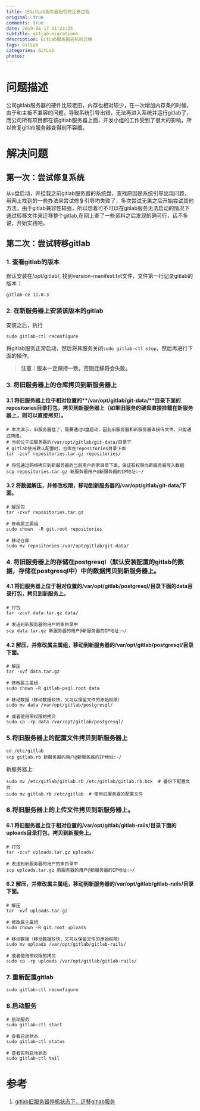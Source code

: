 ```yaml
---
title: 记GitLab服务器宕机的迁移过程
original: true
comments: true
date: 2019-06-17 11:23:25
subtitle: gitlab-migrations
description: GitLab服务器宕机的迁移
tags: GitLab
categories: GitLab
photos:
---
```


# 问题描述

公司gitlab服务器的硬件比较老旧，内存也相对较少，在一次增加内存条的时候，由于和主板不兼容的问题，导致系统引导出错，无法再进入系统并运行gitlab了，而公司所有项目都在该gitlab服务器上面，开发小组的工作受到了很大的影响，所以修复gitlab服务器变得刻不容缓。

# 解决问题

## 第一次：尝试修复系统

从u盘启动，并挂载之前gitlab服务器的系统盘，查找原因是系统引导出现问题，用网上找到的一些办法来尝试修复引导均失败了，多次尝试无果之后开始尝试其他方法，由于gitlab兼容性较强，所以想着可不可以在gitlab服务无法启动的情况下通过转移文件来迁移整个gitlab,在网上查了一些资料之后发现的确可行，话不多说，开始实践吧。

## 第二次：尝试转移gitlab

### 1. 查看gitlab的版本

默认安装在/opt/gitlab/, 找到version-manifest.txt文件，文件第一行记录gitlab的版本：

```
gitlab-ce 11.0.3
```

### 2. 在新服务器上安装该版本的gitlab

安装之后，执行

```
sudo gitlab-ctl reconfigure
```

将gitlab服务正常启动，然后将其服务关闭`sudo gitlab-ctl stop`，然后再进行下面的操作。

>   **注意：版本一定保持一致，否则迁移将会失败。**

### 3. 将旧服务器上的仓库拷贝到新服务器上

#### 3.1 将旧服务器上位于相对位置的**/var/opt/gitlab/git-data/**目录下面的repositories目录打包，拷贝到新服务器上（如果旧服务的硬盘直接挂载在新服务器上，则可以直接拷贝）。

```
# 本次演示，旧服务器挂了，需要通过U盘启动，因此旧服务器和新服务器直接传文件，只能通过网络。
# 当前位于旧服务器的/var/opt/gitlab/git-data/目录下
# gitlab使用默认配置时，仓库在repositories目录下面
tar -zcvf repositories.tar.gz repositories/

# 将包通过网络拷贝到新服务器的当前用户的家目录下面，保证有权限向新服务器写入数据
scp repositories.tar.gz 新服务器用户@新服务器的IP地址:~/
```

#### 3.2 将数据解压，并修改权限，移动到新服务器的/var/opt/gitlab/git-data/下面。

```
# 解压包
tar -zxvf repositories.tar.gz

# 修改属主属组
sudo chown  -R git.root repositories

# 移动仓库
sudo mv repositories /var/opt/gitlab/git-data/ 
```

### 4. 将旧服务器上的存储在postgresql（默认安装配置的gitlab的数据，存储在postgresql中）中的数据拷贝到新服务器上。

#### 4.1 将旧服务器上位于相对位置的/var/opt/gitlab/postgresql/目录下面的data目录打包，拷贝到新服务上。

```
# 打包
tar -zcvf data.tar.gz data/

# 发送到新服务器的用户的家目录中
scp data.tar.gz 新服务器的用户@新服务器的IP地址:~/
```

#### 4.2 解压，并修改属主属组，移动到新服务器的/var/opt/gitlab/postgresql/目录下面。

```
# 解压
tar -xvf data.tar.gz

# 修改属主属组
sudo chown -R gitlab-psql.root data

# 移动数据（移动数据较快，又可以保留文件的原始权限）
sudo mv data /var/opt/gitlab/postgresql/

# 或者使用带权限的拷贝
sudo cp -rp data /var/opt/gitlab/postgresql/
```

### 5.将旧服务器上的配置文件拷贝到新服务器上

```
cd /etc/gitlab
scp gitlab.rb 新服务器的用户@新服务器的IP地址:~/
```
新服务器上:
```
sudo mv /etc/gitlab/gitlab.rb /etc/gitlab/gitlab.rb.bck  # 备份下配置文件
sudo mv gitlab.rb /etc/gitlab  # 使用旧服务器的配置文件
```

### 6.将旧服务器上的上传文件拷贝到新服务器上。

#### 6.1 将旧服务器上位于相对位置的/var/opt/gitlab/gitlab-rails/目录下面的uploads目录打包，拷贝到新服务上。

```
# 打包
tar -zcvf uploads.tar.gz uploads/

# 发送到新服务器的用户的家目录中
scp uploads.tar.gz 新服务器的用户@新服务器的IP地址:~/
```

#### 6.2 解压，并修改属主属组，移动到新服务器的/var/opt/gitlab/gitlab-rails/目录下面。

```
# 解压
tar -xvf uploads.tar.gz

# 修改属主属组
sudo chown -R git.root uploads

# 移动数据（移动数据较快，又可以保留文件的原始权限）
sudo mv uploads /var/opt/gitlab/gitlab-rails/

# 或者使用带权限的拷贝
sudo cp -rp uploads /var/opt/gitlab/gitlab-rails/
```

### 7. 重新配置gitlab

```
sudo gitlab-ctl reconfigure  
```

### 8.启动服务

```
# 启动服务
sudo gitlab-ctl start

# 查看启动状态
sudo gitlab-ctl status

# 查看实时启动状态
sudo gitlab-ctl tail
```

# 参考

1.  [gitlab旧服务器停机状态下，迁移gitlab服务](<https://my.oschina.net/airship/blog/1574250>)

